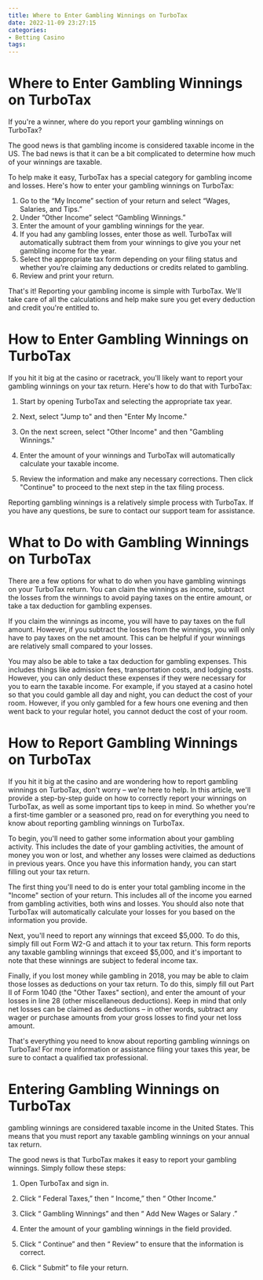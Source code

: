 ```yaml
---
title: Where to Enter Gambling Winnings on TurboTax
date: 2022-11-09 23:27:15
categories:
- Betting Casino
tags:
---
```



#  Where to Enter Gambling Winnings on TurboTax

If you're a winner, where do you report your gambling winnings on TurboTax? 

The good news is that gambling income is considered taxable income in the US. The bad news is that it can be a bit complicated to determine how much of your winnings are taxable. 

To help make it easy, TurboTax has a special category for gambling income and losses. Here's how to enter your gambling winnings on TurboTax: 

1. Go to the “My Income” section of your return and select “Wages, Salaries, and Tips.” 
2. Under “Other Income” select “Gambling Winnings.” 
3. Enter the amount of your gambling winnings for the year. 
4. If you had any gambling losses, enter those as well. TurboTax will automatically subtract them from your winnings to give you your net gambling income for the year.
5. Select the appropriate tax form depending on your filing status and whether you’re claiming any deductions or credits related to gambling. 
6. Review and print your return.

That's it! Reporting your gambling income is simple with TurboTax. We'll take care of all the calculations and help make sure you get every deduction and credit you're entitled to.

#  How to Enter Gambling Winnings on TurboTax

If you hit it big at the casino or racetrack, you'll likely want to report your gambling winnings on your tax return. Here's how to do that with TurboTax:

1. Start by opening TurboTax and selecting the appropriate tax year.

2. Next, select "Jump to" and then "Enter My Income."

3. On the next screen, select "Other Income" and then "Gambling Winnings."

4. Enter the amount of your winnings and TurboTax will automatically calculate your taxable income.

5. Review the information and make any necessary corrections. Then click "Continue" to proceed to the next step in the tax filing process.

Reporting gambling winnings is a relatively simple process with TurboTax. If you have any questions, be sure to contact our support team for assistance.

#  What to Do with Gambling Winnings on TurboTax

There are a few options for what to do when you have gambling winnings on your TurboTax return. You can claim the winnings as income, subtract the losses from the winnings to avoid paying taxes on the entire amount, or take a tax deduction for gambling expenses.

If you claim the winnings as income, you will have to pay taxes on the full amount. However, if you subtract the losses from the winnings, you will only have to pay taxes on the net amount. This can be helpful if your winnings are relatively small compared to your losses.

You may also be able to take a tax deduction for gambling expenses. This includes things like admission fees, transportation costs, and lodging costs. However, you can only deduct these expenses if they were necessary for you to earn the taxable income. For example, if you stayed at a casino hotel so that you could gamble all day and night, you can deduct the cost of your room. However, if you only gambled for a few hours one evening and then went back to your regular hotel, you cannot deduct the cost of your room.

#  How to Report Gambling Winnings on TurboTax

If you hit it big at the casino and are wondering how to report gambling winnings on TurboTax, don't worry – we're here to help. In this article, we'll provide a step-by-step guide on how to correctly report your winnings on TurboTax, as well as some important tips to keep in mind. So whether you're a first-time gambler or a seasoned pro, read on for everything you need to know about reporting gambling winnings on TurboTax.

To begin, you'll need to gather some information about your gambling activity. This includes the date of your gambling activities, the amount of money you won or lost, and whether any losses were claimed as deductions in previous years. Once you have this information handy, you can start filling out your tax return.

The first thing you'll need to do is enter your total gambling income in the "Income" section of your return. This includes all of the income you earned from gambling activities, both wins and losses. You should also note that TurboTax will automatically calculate your losses for you based on the information you provide.

Next, you'll need to report any winnings that exceed $5,000. To do this, simply fill out Form W2-G and attach it to your tax return. This form reports any taxable gambling winnings that exceed $5,000, and it's important to note that these winnings are subject to federal income tax.

Finally, if you lost money while gambling in 2018, you may be able to claim those losses as deductions on your tax return. To do this, simply fill out Part II of Form 1040 (the "Other Taxes" section), and enter the amount of your losses in line 28 (other miscellaneous deductions). Keep in mind that only net losses can be claimed as deductions – in other words, subtract any wager or purchase amounts from your gross losses to find your net loss amount.

That's everything you need to know about reporting gambling winnings on TurboTax! For more information or assistance filing your taxes this year, be sure to contact a qualified tax professional.

#  Entering Gambling Winnings on TurboTax

 gambling winnings are considered taxable income in the United States. This means that you must report any taxable gambling winnings on your annual tax return.

The good news is that TurboTax makes it easy to report your gambling winnings. Simply follow these steps:

1. Open TurboTax and sign in.

2. Click “ Federal Taxes,” then “ Income,” then “ Other Income.”

3. Click “ Gambling Winnings” and then “ Add New Wages or Salary .”

4. Enter the amount of your gambling winnings in the field provided.

5. Click “ Continue” and then “ Review” to ensure that the information is correct.

6. Click “ Submit” to file your return.